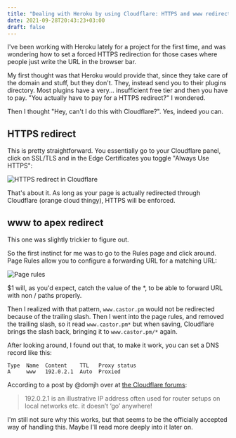 ```yaml
---
title: "Dealing with Heroku by using Cloudflare: HTTPS and www redirects"
date: 2021-09-28T20:43:23+03:00
draft: false
---
```


I've been working with Heroku lately for a project for the first time, and
was wondering how to set a forced HTTPS redirection for those cases where
people just write the URL in the browser bar.

My first thought was that Heroku would provide that, since they take care
of the domain and stuff, but they don't. They, instead send you to their
plugins directory. Most plugins have a very... insufficient free tier and then
you have to pay. "You actually have to pay for a HTTPS redirect?" I wondered.

Then I thought "Hey, can't I do this with Cloudflare?". Yes, indeed you can.

## HTTPS redirect

This is pretty straightforward. You essentially go to your Cloudflare panel,
click on SSL/TLS and in the Edge Certificates you toggle "Always Use HTTPS":

![HTTPS redirect in Cloudflare](/img/https.png)

That's about it. As long as your page is actually redirected through Cloudflare 
(orange cloud thingy), HTTPS will be enforced.

## www to apex redirect

This one was slightly trickier to figure out.

So the first instinct for me was to go to the Rules page and click around. Page Rules
allow you to configure a forwarding URL for a matching URL:

![Page rules](/img/page_rules.png)

$1 will, as you'd expect, catch the value of the *, to be able to forward URL with non /
paths properly.

Then I realized with that pattern, `www.castor.pm` would not be redirected because
of the trailing slash. Then I went into the page rules, and removed the trailing slash,
so it read `www.castor.pm*` but when saving, Cloudflare brings the slash back, bringing
it to `www.castor.pm/*` again.

After looking around, I found out that, to make it work, you can set a DNS record like this:

```
Type  Name  Content    TTL   Proxy status
A     www   192.0.2.1  Auto  Proxied
```

According to a post by @domjh over at [the Cloudflare forums](https://community.cloudflare.com/t/using-page-rules-to-perform-redirects/55386):

>192.0.2.1 is an illustrative IP address often used for router setups on local networks etc. it doesn’t ‘go’ anywhere!

I'm still not sure why this works, but that seems to be the officially accepted way of
handling this. Maybe I'll read more deeply into it later on.